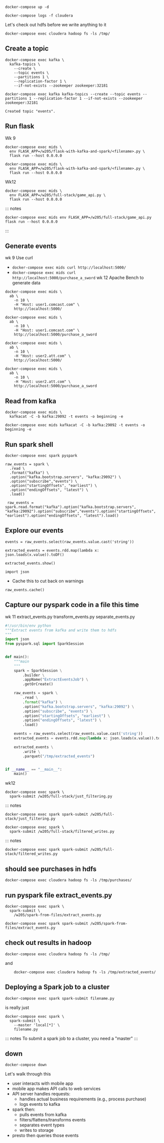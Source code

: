 ```docker-compose up -d```
```
docker-compose logs -f cloudera
```
Let's check out hdfs before we write anything to it
```
docker-compose exec cloudera hadoop fs -ls /tmp/
```
## Create a topic

```
docker-compose exec kafka \
  kafka-topics \
    --create \
    --topic events \
    --partitions 1 \
    --replication-factor 1 \
    --if-not-exists --zookeeper zookeeper:32181
```
```
docker-compose exec kafka kafka-topics --create --topic events --partitions 1 --replication-factor 1 --if-not-exists --zookeeper zookeeper:32181
```

    Created topic "events".

## Run flask
Wk 9
```
docker-compose exec mids \
  env FLASK_APP=/w205/flask-with-kafka-and-spark/<filename>.py \
  flask run --host 0.0.0.0
```
```
docker-compose exec mids \
  env FLASK_APP=/w205/flask-with-kafka-and-spark/<filename>.py \
  flask run --host 0.0.0.0
```
Wk12
```
docker-compose exec mids \
  env FLASK_APP=/w205/full-stack/game_api.py \
  flask run --host 0.0.0.0
```

::: notes

```
docker-compose exec mids env FLASK_APP=/w205/full-stack/game_api.py flask run --host 0.0.0.0
```

:::
## Generate events
wk 9
Use curl
- `docker-compose exec mids curl http://localhost:5000/`
- `docker-compose exec mids curl http://localhost:5000/purchase_a_sword`
wk 12
Apache Bench to generate data

```
docker-compose exec mids \
  ab \
    -n 10 \
    -H "Host: user1.comcast.com" \
    http://localhost:5000/
```
```
docker-compose exec mids \
  ab \
    -n 10 \
    -H "Host: user1.comcast.com" \
    http://localhost:5000/purchase_a_sword
```
```
docker-compose exec mids \
  ab \
    -n 10 \
    -H "Host: user2.att.com" \
    http://localhost:5000/
```
```
docker-compose exec mids \
  ab \
    -n 10 \
    -H "Host: user2.att.com" \
    http://localhost:5000/purchase_a_sword
```
## Read from kafka
```
docker-compose exec mids \
  kafkacat -C -b kafka:29092 -t events -o beginning -e
```
```
docker-compose exec mids kafkacat -C -b kafka:29092 -t events -o beginning -e
```
## Run spark shell
```
docker-compose exec spark pyspark
```


```
raw_events = spark \
  .read \
  .format("kafka") \
  .option("kafka.bootstrap.servers", "kafka:29092") \
  .option("subscribe","events") \
  .option("startingOffsets", "earliest") \
  .option("endingOffsets", "latest") \
  .load() 
```
```
 raw_events = spark.read.format("kafka").option("kafka.bootstrap.servers", "kafka:29092").option("subscribe","events").option("startingOffsets", "earliest").option("endingOffsets", "latest").load() 
```
## Explore our events
```
events = raw_events.select(raw_events.value.cast('string'))
```
```
extracted_events = events.rdd.map(lambda x: json.loads(x.value)).toDF()
```
```
extracted_events.show()
``` 
`import json`
- Cache this to cut back on warnings
```
raw_events.cache()
```
## Capture our pyspark code in a file this time
wk 11
extract_events.py
transform_events.py
separate_events.py

```python
#!/usr/bin/env python
"""Extract events from kafka and write them to hdfs
"""
import json
from pyspark.sql import SparkSession


def main():
    """main
    """
    spark = SparkSession \
        .builder \
        .appName("ExtractEventsJob") \
        .getOrCreate()

    raw_events = spark \
        .read \
        .format("kafka") \
        .option("kafka.bootstrap.servers", "kafka:29092") \
        .option("subscribe", "events") \
        .option("startingOffsets", "earliest") \
        .option("endingOffsets", "latest") \
        .load()

    events = raw_events.select(raw_events.value.cast('string'))
    extracted_events = events.rdd.map(lambda x: json.loads(x.value)).toDF()

    extracted_events \
        .write \
        .parquet("/tmp/extracted_events")


if __name__ == "__main__":
    main()
```

wk12
```
docker-compose exec spark \
  spark-submit /w205/full-stack/just_filtering.py
```

::: notes
```
docker-compose exec spark spark-submit /w205/full-stack/just_filtering.py
```

```
docker-compose exec spark \
  spark-submit /w205/full-stack/filtered_writes.py
```

::: notes
```
docker-compose exec spark spark-submit /w205/full-stack/filtered_writes.py
```
## should see purchases in hdfs

```
docker-compose exec cloudera hadoop fs -ls /tmp/purchases/
```

## run pyspark file extract_events.py

```
docker-compose exec spark \
  spark-submit \
    /w205/spark-from-files/extract_events.py
```
```
docker-compose exec spark spark-submit /w205/spark-from-files/extract_events.py
```

## check out results in hadoop

```
docker-compose exec cloudera hadoop fs -ls /tmp/
```
and
```
    docker-compose exec cloudera hadoop fs -ls /tmp/extracted_events/
```

## Deploying a Spark job to a cluster
```
docker-compose exec spark spark-submit filename.py
```
is really just

```
docker-compose exec spark \
  spark-submit \
    --master 'local[*]' \
    filename.py
```

::: notes
To submit a spark job to a cluster, you need a "master"
:::
## down

    docker-compose down
    

Let's walk through this
- user interacts with mobile app
- mobile app makes API calls to web services
- API server handles requests:
    - handles actual business requirements (e.g., process purchase)
    - logs events to kafka
- spark then:
    - pulls events from kafka
    - filters/flattens/transforms events
    - separates event types
    - writes to storage
- presto then queries those events